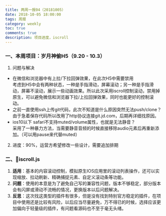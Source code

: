 ```yaml
---
title: 两周一报04（20181005）
date: 2018-10-05 18:00:00
tags: 周报
category: weekly
toc: true
comments: true
description: 项目进度，iscroll
---
```

### 一、本周项目：岁月神偷H5（9.20 - 10.3）
1. 问题与解决   
- 在微信和浏览器中有上拉/下拉回弹效果，在此次H5中需要禁用   
考虑到H5中会有两种状态，一种是手指滑动，屏幕滚动；另一种是手指滑动，屏幕不滚动，展示一些动画效果。所以此次采用iscroll控制滚动，禁用掉原生，可以避免微信和浏览器下拉/上拉回弹效果，同时也能更好的控制滚动。   
- 之前一直使用ssh上传git代码，此次不知道是什么原因突然无法push/clone？   
由于急着保存代码所以改用了http协议连接git.jd.com，后期再详细找原因。     
- ios10以下 safari不支持muted/volume属性，也就是无法静音？   
采用了一种暴力方法，当需要静音音频的时候直接移除audio元素后再重新添加。（可以用pause来代替muted）  

2. 进度：90%，运营方希望修改一些设计，需要追加排期   

### 二、iscroll.js
1. **适用**：基本的内容滚动控制，模拟原生IOS应用里的滚动列表操作，还可以实现缩放、拉动刷新、精确捕捉元素、自定义滚动条等功能。
2. **问题**：使用的本意是为了避免自己写的兼容性问题，版本不够稳定，部分版本会有闪屏或滑动不流畅的情况，更换版本以后问题解决。
3. **反思**：这次找这类型的插件有很多，但是没有找到特别官方稳定的插件，在项目中使用还是比较有风险，以后应当尽量避免，万不得已的时候，选择应该更加偏向于轻量级的插件，有问题看源码也不至于毫无头绪。

